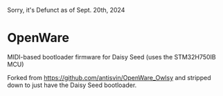 Sorry, it's Defunct as of Sept. 20th, 2024

# OpenWare
MIDI-based bootloader firmware for Daisy Seed (uses the STM32H750IB MCU)

Forked from https://github.com/antisvin/OpenWare_Owlsy  and stripped down to just have the Daisy Seed bootloader.
